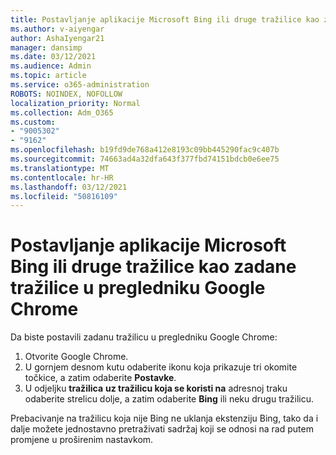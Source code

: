 ```yaml
---
title: Postavljanje aplikacije Microsoft Bing ili druge tražilice kao zadane tražilice u pregledniku Google Chrome
ms.author: v-aiyengar
author: AshaIyengar21
manager: dansimp
ms.date: 03/12/2021
ms.audience: Admin
ms.topic: article
ms.service: o365-administration
ROBOTS: NOINDEX, NOFOLLOW
localization_priority: Normal
ms.collection: Adm_O365
ms.custom:
- "9005302"
- "9162"
ms.openlocfilehash: b19fd9de768a412e8193c09bb445290fac9c407b
ms.sourcegitcommit: 74663ad4a32dfa643f377fbd74151bdcb0e6ee75
ms.translationtype: MT
ms.contentlocale: hr-HR
ms.lasthandoff: 03/12/2021
ms.locfileid: "50816109"
---
```

# <a name="set-microsoft-bing-or-another-search-engine-as-the-default-search-engine-in-google-chrome"></a>Postavljanje aplikacije Microsoft Bing ili druge tražilice kao zadane tražilice u pregledniku Google Chrome

Da biste postavili zadanu tražilicu u pregledniku Google Chrome:

1. Otvorite Google Chrome.
1. U gornjem desnom kutu odaberite ikonu koja prikazuje tri okomite točkice, a zatim odaberite **Postavke**.
1. U odjeljku **tražilica** **uz tražilicu koja se koristi na** adresnoj traku odaberite strelicu dolje, a zatim odaberite **Bing** ili neku drugu tražilicu.

Prebacivanje na tražilicu koja nije Bing ne uklanja ekstenziju Bing, tako da i dalje možete jednostavno pretraživati sadržaj koji se odnosi na rad putem promjene u proširenim nastavkom.
